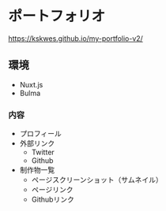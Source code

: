 # ポートフォリオ
https://kskwes.github.io/my-portfolio-v2/

## 環境
- Nuxt.js
- Bulma

### 内容
- プロフィール
- 外部リンク
  - Twitter
  - Github
- 制作物一覧
  - ページスクリーンショット（サムネイル）
  - ページリンク
  - Githubリンク

<!--
- メモ
  - 制作物リスト
    1. 三択クイズ（Vue.js）
      - リンク：https://kskwes.github.io/vuecli-quiz/
      - Github：https://github.com/kskwes/vuecli-quiz
    2. コーポレートサイト_パターン1（Laravel）
      - リンク：http://corporate-site-2021.herokuapp.com/corporate
      - Github：https://github.com/kskwes/corporate-site
    3. コーポレートサイト_パターン2（HTML）
      - リンク：https://kskwes.github.io/corporate-site_html/
      - Github：https://github.com/kskwes/corporate-site_html
    4. 時効掲示板（PHP）
      - リンク：http://outputground.php.xdomain.jp/jiko/
      - Github：https://github.com/kskwes/jiko
-->
